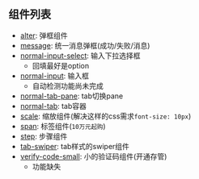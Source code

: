 ## 组件列表
- [alter](./alter.md): 弹框组件
- [message](./message.md): 统一消息弹框(成功/失败/消息)
- [normal-input-select](./normal-input-select.md): 输入下拉选择框
  - 回填最好是option
- [normal-input](./normal-input.md): 输入框
  - 自动检测功能尚未完成
- [normal-tab-pane](./normal-tab-pane.md): tab切换pane
- [normal-tab](./normal-tab.md): tab容器
- [scale](./scale.md): 缩放组件(解决这样的css需求`font-size: 10px`)
- [span](./span.md): 标签组件(`10万元起购`)
- [step](./step.md): 步骤组件
- [tab-swiper](./tab-swiper.md): tab样式的swiper组件
- [verify-code-small](./verify-code-small.md): 小的验证码组件(开通存管)
  - 功能缺失
